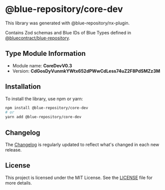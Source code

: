 # @blue-repository/core-dev

This library was generated with @blue-repository/nx-plugin.

Contains Zod schemas and Blue IDs of Blue Types defined in [@bluecontract/blue-repository](https://github.com/bluecontract/blue-repository).

## Type Module Information

- Module name: **CoreDevV0.3**
- Version: **CdGosDyVunmkYWtx652dPWwCdLess74uZ2F8PdSMZz3M**

## Installation

To install the library, use npm or yarn:

```bash
npm install @blue-repository/core-dev
# or
yarn add @blue-repository/core-dev
```

## Changelog

The [Changelog](https://github.com/bluecontract/blue-repository-js/blob/main/libs/core-dev/CHANGELOG.md) is regularly updated to reflect what's changed in each new release.

## License

This project is licensed under the MIT License. See the [LICENSE](LICENSE) file for more details.
